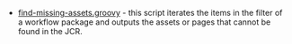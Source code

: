 - [find-missing-assets.groovy](find-missing-assets.groovy) - this script iterates the items in the filter of a workflow package and outputs the assets or pages that cannot be found in the JCR.
